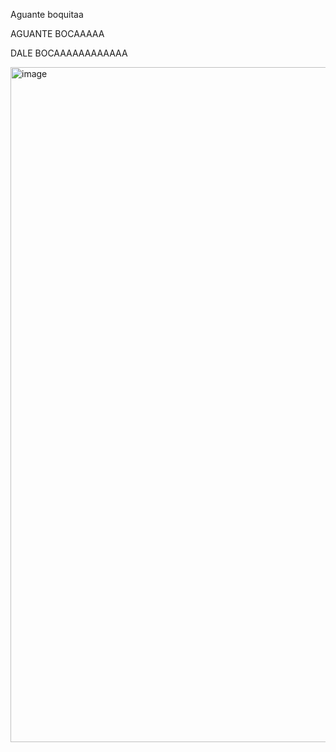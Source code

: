 Aguante boquitaa

AGUANTE BOCAAAAA

DALE BOCAAAAAAAAAAAA

<img width="1920" height="1080" alt="image" src="https://github.com/user-attachments/assets/ef1f806c-83f3-409c-a122-1a2a1c63cf5e" />
